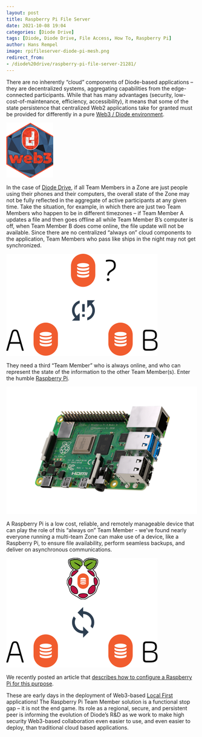 ```yaml
---
layout: post
title: Raspberry Pi File Server
date: 2021-10-08 19:04
categories: [Diode Drive]
tags: [Diode, Diode Drive, File Access, How To, Raspberry Pi]
author: Hans Rempel
image: rpifileserver-diode-pi-mesh.png
redirect_from:
- /diode%20drive/raspberry-pi-file-server-21281/
---
```


There are no inherently “cloud” components of Diode-based applications – they are decentralized systems, aggregating capabilities from the edge-connected participants. While that has many advantages (security, low-cost-of-maintenance, efficiency, accessibility), it means that some of the state persistence that centralized Web2 applications take for granted must be provided for differently in a pure [Web3 / Diode environment](/blockchain/Best-Resources-to-Learn-Web3-Blockchain-Decentralized-PKI-and-Ethereum-19262/).

![](../assets/img/blog/rpifileserver-web3-token.png)

In the case of [Diode Drive](/solutions/app/), if all Team Members in a Zone are just people using their phones and their computers, the overall state of the Zone may not be fully reflected in the aggregate of active participants at any given time. Take the situation, for example, in which there are just two Team Members who happen to be in different timezones – if Team Member A updates a file and then goes offline all while Team Member B’s computer is off, when Team Member B does come online, the file update will not be available. Since there are no centralized “always on” cloud components to the application, Team Members who pass like ships in the night may not get synchronized.

![](../assets/img/blog/rpifileserver-not-synced-trio.png)

They need a third “Team Member” who is always online, and who can represent the state of the information to the other Team Member(s). Enter the humble [Raspberry Pi](https://www.raspberrypi.org/).
 
![](../assets/img/blog/rpifileserver-rpi-board.png)

A Raspberry Pi is a low cost, reliable, and remotely manageable device that can play the role of this “always on” Team Member - we’ve found nearly everyone running a multi-team Zone can make use of a device, like a Raspberry Pi, to ensure file availability, perform seamless backups, and deliver on asynchronous communications. 

![](../assets/img/blog/rpifileserver-synced-trio.png)

We recently posted an article that [describes how to configure a Raspberry Pi for this purpose](https://support.diode.io/article/ad7s45khyq).

These are early days in the deployment of Web3-based [Local First](https://www.inkandswitch.com/local-first.html) applications! The Raspberry Pi Team Member solution is a functional stop gap – it is not the end game. Its role as a regional, secure, and persistent peer is informing the evolution of Diode’s R&D as we work to make high security Web3-based collaboration even easier to use, and even easier to deploy, than traditional cloud based applications. 

